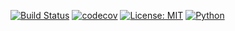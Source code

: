 [![Build Status](https://travis-ci.com/rugleb/SurnameDetection.svg?branch=master)](https://travis-ci.com/rugleb/SurnameDetection)
[![codecov](https://codecov.io/gh/rugleb/SurnameDetection/branch/master/graph/badge.svg)](https://codecov.io/gh/rugleb/SurnameDetection)
[![License: MIT](https://img.shields.io/badge/License-MIT-yellow.svg)](https://github.com/rugleb/SurnameDetection/blob/develop/LICENSE)
[![Python](https://img.shields.io/badge/Python-3.7%20%7C%203.8-green)](https://www.python.org/)
